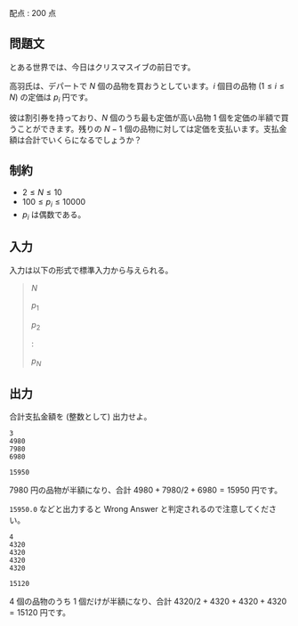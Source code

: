 配点 : $200$ 点

## 問題文

とある世界では、今日はクリスマスイブの前日です。

高羽氏は、デパートで $N$ 個の品物を買おうとしています。$i$ 個目の品物 $(1 \leq i \leq N)$ の定価は $p_i$ 円です。

彼は割引券を持っており、$N$ 個のうち最も定価が高い品物 $1$ 個を定価の半額で買うことができます。残りの $N-1$ 個の品物に対しては定価を支払います。支払金額は合計でいくらになるでしょうか？

## 制約

- $2 \leq N \leq 10$
- $100 \leq p_i \leq 10000$
- $p_i$ は偶数である。

## 入力

入力は以下の形式で標準入力から与えられる。

> $N$
> 
> $p_1$
> 
> $p_2$
> 
> $:$
> 
> $p_N$

## 出力

合計支払金額を (整数として) 出力せよ。

```input1
3
4980
7980
6980
```

```output1
15950
```

$7980$ 円の品物が半額になり、合計 $4980 + 7980 / 2 + 6980 = 15950$ 円です。

`15950.0` などと出力すると Wrong Answer と判定されるので注意してください。

```input2
4
4320
4320
4320
4320
```

```output2
15120
```

$4$ 個の品物のうち $1$ 個だけが半額になり、合計 $4320 / 2 + 4320 + 4320 + 4320 = 15120$ 円です。